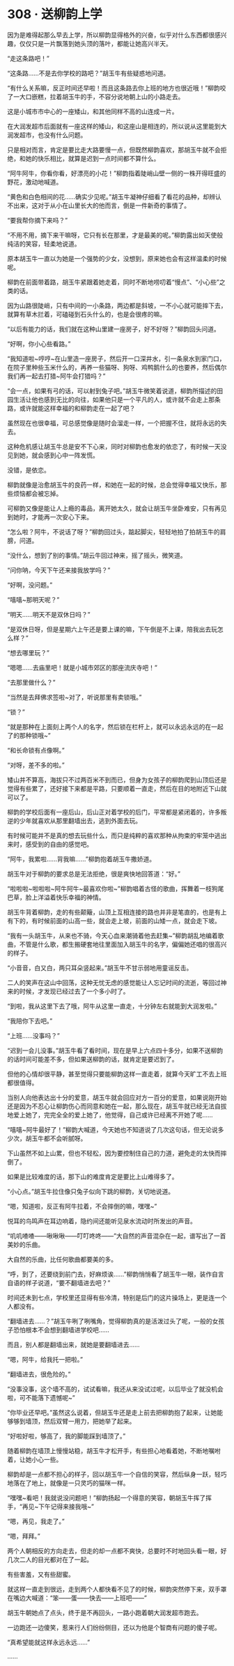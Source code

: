 <link rel="stylesheet" href="../styles/text.css"/>
<h1>308 · 送柳韵上学</h1>

因为是难得起那么早去上学，所以柳韵显得格外的兴奋，似乎对什么东西都很感兴趣，仅仅只是一片飘落到她头顶的落叶，都能让她高兴半天。

“走这条路吧！”

“这条路……不是去你学校的路吧？”胡玉牛有些疑惑地问道。

“有什么关系嘛，反正时间还早啦！而且这条路去你上班的地方也很近哦！”柳韵咬了一大口嵌糕，拉着胡玉牛的手，不容分说地朝上山的小路走去。

这是小城市市中心的一座矮山，和其他同样不高的山连成一片。

在大润发超市后面就有一座这样的矮山，和这座山是相连的，所以说从这里能到大润发超市，也没有什么问题。

只是相对而言，肯定是要比走大路要慢一点，但既然柳韵喜欢，那胡玉牛就不会拒绝，和她的快乐相比，就算是迟到一点时间都不算什么。

“阿牛阿牛，你看你看，好漂亮的小花！”柳韵指着陡峭山壁一侧的一株开得旺盛的野花，激动地喊道。

“黄色和白色相间的花……确实少见呢。”胡玉牛凝神仔细看了看花的品种，却辨认不出来，这对于从小在山里长大的他而言，倒是一件新奇的事情了。

“要我帮你摘下来吗？”

“不用不用，摘下来干嘛呀，它只有长在那里，才是最美的呢。”柳韵露出如天使般纯洁的笑容，轻柔地说道。

原本胡玉牛一直以为她是一个强势的少女，没想到，原来她也会有这样温柔的时候呢。

柳韵在前面带着路，胡玉牛紧跟着她走着，同时不断地唠叨着“慢点”、“小心些”之类的话。

因为山路很陡峭，只有中间的一小条路，两边都是斜坡，一不小心就可能摔下去，就算有草木拦着，可磕碰到石头什么的，也是会很疼的嘛。

“以后有能力的话，我们就在这种山里建一座房子，好不好呀？”柳韵回头问道。

“好啊，你小心些看路。”

“我知道啦\~哼哼\~在山里造一座房子，然后开一口深井水，引一条泉水到家门口，在院子里种些玉米什么的，再养一些猫呀、狗呀、鸡鸭鹅什么的也要养，然后偶尔我们再一起去打猎\~阿牛会打猎吗？”

“会一点，如果有弓的话，可以射到兔子吧。”胡玉牛微笑着说道，柳韵所描述的田园生活让他也感到无比的向往，如果他只是一个平凡的人，或许就不会走上那条路，或许就能这样幸福的和柳韵走在一起了吧？

虽然现在也很幸福，可总感觉像是随时会溜走一样，一个把握不住，就将永远的失去。

这种危机感让胡玉牛总是安不下心来，同时对柳韵也愈发的依恋了，有时候一天没见到她，就会感到心中一阵发慌。

没错，是依恋。

柳韵就像是治愈胡玉牛的良药一样，和她在一起的时候，总会觉得幸福又快乐，那些烦恼都会被忘掉。

可柳韵又像是能让人上瘾的毒品，离开她太久，就会让胡玉牛坐卧难安，只有再见到她时，才能再一次安心下来。

“怎么啦？阿牛，不说话了呀？”柳韵回过头，踮起脚尖，轻轻地拍了拍胡玉牛的肩膀，问道。

“没什么，想到了别的事情。”胡云牛回过神来，摇了摇头，微笑道。

“问你呐，今天下午还来接我放学吗？”

“好啊，没问题。”

“嘻嘻\~那明天呢？”

“明天……明天不是双休日吗？”

“是双休日呀，但是星期六上午还是要上课的嘛，下午倒是不上课，陪我出去玩怎么样？”

“想去哪里玩？”

“嗯嗯……去庙里吧！就是小城市郊区的那座流庆寺吧！”

“去那里做什么？”

“当然是去拜佛求签啦\~对了，听说那里有卖锁哦。”

“锁？”

“就是那种在上面刻上两个人的名字，然后锁在栏杆上，就可以永远永远的在一起了的那种锁哦\~”

“和长命锁有点像啊。”

“对呀，差不多的啦。”

矮山并不算高，海拔只不过两百米不到而已，但身为女孩子的柳韵爬到山顶后还是觉得有些累了，还好接下来都是平路，只要顺着一直走，然后在目的地附近下山就可以了。

柳韵的学校后面有一座后山，后山正对着学校的后门，平常都是紧闭着的，许多叛逆的少年就喜欢从那里翻墙出去，逃到外面去玩。

有时候可能并不是真的想去玩些什么，而只是纯粹的喜欢那种从拘束的牢笼中逃出来时，感受到的自由的感觉吧。

“阿牛，我累啦……背我嘛……”柳韵抱着胡玉牛撒娇道。

胡玉牛对于柳韵的要求总是无法拒绝，很是爽快地回答道：“好。”

“啦啦啦\~啦啦啦\~阿牛阿牛\~最喜欢你啦\~”柳韵唱着古怪的歌曲，挥舞着一枝狗尾巴草，脸上洋溢着快乐幸福的神情。

胡玉牛背着柳韵，走的有些颠簸，山顶上互相连接的路也并非是笔直的，也是有上有下的，有时候前面的山高一些，就会走上坡，前面的山矮一点，就会走下坡。

“我有一头胡玉牛，从来也不骑，今天心血来潮骑着他去赶集\~”柳韵胡乱地编着歌曲，不管是什么歌，都生搬硬套地往里面加入胡玉牛的名字，偏偏她还唱的很高兴的样子。

“小音音，白又白，两只耳朵竖起来。”胡玉牛不甘示弱地用童谣反击。

二人的笑声在这山中回荡，这种无忧无虑的感觉能让人忘记时间的流逝，等回过神来的时候，才发现已经过去了一个多小时了。

“到啦，我从这里下去了哦，阿牛从这里一直走，十分钟左右就能到大润发啦。”

“我陪你下去吧。”

“上班……没事吗？”

“迟到一会儿没事。”胡玉牛看了看时间，现在是早上六点四十多分，如果不送柳韵的话时间可能差不多，但如果送柳韵的话，就肯定是要迟到了。

但他的心情却很平静，甚至觉得只要能柳韵这样一直走着，就算今天旷工不去上班都很值得。

当别人向他表达出十分的爱意，胡玉牛就会回应对方一百分的爱意，如果说刚开始还是因为不忍心让柳韵伤心而同意和她在一起，那么现在，胡玉牛就已经无法自拔地爱上她了，完完全全的爱上她了，他觉得，自己或许已经离不开她了呢……

“嘻嘻\~阿牛最好了！”柳韵大喊道，今天她也不知道说了几次这句话，但无论说多少次，胡玉牛都不会听腻呀。

下山虽然不如上山累，但也不轻松，因为要控制住自己的力道，避免走的太快而摔倒了。

如果是比较难度的话，那下山的难度肯定是要比上山难得多了。

“小心点。”胡玉牛拉住像只兔子似向下跳的柳韵，关切地说道。

“嗯，知道啦，反正有阿牛拉着，不会摔倒的嘛，嘿嘿\~”

悦耳的鸟鸣声在耳边响着，隐约间还能听见泉水流动时所发出的声音。

“叽叽喳喳——啾啾啾——叮叮咚咚——”大自然的声音混杂在一起，谱写出了一首美妙的乐曲。

大自然的乐曲，比任何歌曲都要美的多。

“呼，到了，还要绕到前门去，好麻烦诶……”柳韵悄悄看了胡玉牛一眼，装作自言自语的样子说道，“要不翻墙进去吧？”

时间还未到七点，学校里还显得有些冷清，特别是后门的这片操场上，更是连一个人都没有。

“翻墙进去……？”胡玉牛咧了咧嘴角，觉得柳韵真的是活泼过头了呢，一般的女孩子恐怕根本不会想到翻墙进学校吧……

而且，别人都是翻墙出来，就她是要翻墙进去……

“嗯，阿牛，给我托一把啦。”

“翻墙进去，很危险的。”

“没事没事，这个墙不高的，试试看嘛，我还从来没试过呢，以后毕业了就没机会啦，可不能落下遗憾呢\~”

“你毕业还早吧。”虽然这么说着，但胡玉牛还是走上前去把柳韵抱了起来，让她能够够到墙顶，然后双臂一用力，把她举了起来。

“好啦好啦，够高了，我的脚能踩到墙顶了。”

随着柳韵在墙顶上慢慢站稳，胡玉牛才松开手，有些担心地看着她，不断地嘱咐着，让她小心一些。

柳韵却是一点都不担心的样子，回以胡玉牛一个自信的笑容，然后纵身一跃，轻巧地落在了地上，就像是一只灵巧的猫咪一样。

“嘿嘿\~看吧！我就说没问题吧！”柳韵扬起一个得意的笑容，朝胡玉牛挥了挥手，“再见\~下午记得来接我哦\~”

“嗯，再见，我走了。”

“嗯，拜拜。”

两个人朝相反的方向走去，但走的却一点都不爽快，总要时不时地回头看一眼，好几次二人的目光都对在了一起。

有些害羞，又有些甜蜜。

就这样一直走到很远，走到两个人都快看不见了的时候，柳韵突然停下来，双手罩在嘴边大喊道：“笨——蛋——快去——上班吧——”

胡玉牛朝她点了点头，终于是不再回头，一路小跑着朝大润发超市跑去。

一边跑还一边傻笑，惹来行人们纷纷侧目，还以为他是个智商有问题的傻子呢。

“真希望能就这样永远永远……”

……
